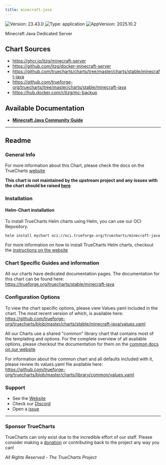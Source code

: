 ```yaml
---
title: minecraft-java
---
```


![Version: 23.43.0](https://img.shields.io/badge/Version-23.43.0-informational?style=flat-square) ![Type: application](https://img.shields.io/badge/Type-application-informational?style=flat-square) ![AppVersion: 2025.10.2](https://img.shields.io/badge/AppVersion-2025.10.2-informational?style=flat-square)

Minecraft Java Dedicated Server

## Chart Sources

- https://ghcr.io/itzg/minecraft-server
- https://github.com/itzg/docker-minecraft-server
- https://github.com/truecharts/charts/tree/master/charts/stable/minecraft-java
- https://github.com/trueforge-org/truecharts/tree/master/charts/stable/minecraft-java
- https://hub.docker.com/r/itzg/mc-backup

## Available Documentation

- [**Minecraft Java Community Guide**](./community-guide)


---

## Readme


### General Info

For more information about this Chart, please check the docs on the TrueCharts [website](https://trueforge.org/truecharts/stable/minecraft-java)

**This chart is not maintained by the upstream project and any issues with the chart should be raised [here](https://github.com/trueforge-org/truecharts/issues/new/choose)**

### Installation

#### Helm-Chart installation

To install TrueCharts Helm charts using Helm, you can use our OCI Repository.

`helm install mychart oci://oci.trueforge.org/truecharts/minecraft-java`

For more information on how to install TrueCharts Helm charts, checkout the [instructions on the website](https://trueforge.org/truecharts/guides/)

### Chart Specific Guides and information

All our charts have dedicated documentation pages.
The documentation for this chart can be found here:
https://trueforge.org/truecharts/stable/minecraft-java

### Configuration Options

To view the chart specific options, please view Values.yaml included in the chart.
The most recent version of which, is available here: https://github.com/trueforge-org/truecharts/blob/master/charts/stable/minecraft-java/values.yaml

All our Charts use a shared "common" library chart that contains most of the templating and options.
For the complete overview of all available options, please checkout the documentation for them on the [common docs on our website](https://trueforge.org/truecharts-common/)

For information about the common chart and all defaults included with it, please review its values.yaml file available here: https://github.com/trueforge-org/truecharts/blob/master/charts/library/common/values.yaml

### Support

- See the [Website](https://truecharts.org)
- Check our [Discord](https://discord.gg/tVsPTHWTtr)
- Open a [issue](https://github.com/trueforge-org/truecharts/issues/new/choose)

---

### Sponsor TrueCharts

TrueCharts can only exist due to the incredible effort of our staff.
Please consider making a [donation](https://trueforge.org/general/sponsor/) or contributing back to the project any way you can!

_All Rights Reserved - The TrueCharts Project_
